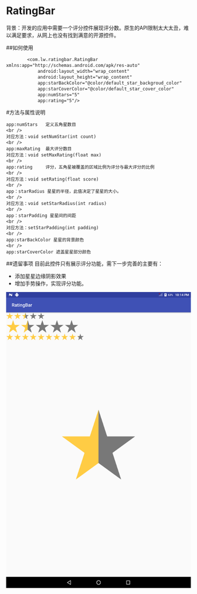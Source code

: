 # RatingBar
背景：开发的应用中需要一个评分控件展现评分数。原生的API限制太大太丑，难以满足要求，从网上也没有找到满意的开源控件。

##如何使用
```
        <com.lw.ratingbar.RatingBar xmlns:app="http://schemas.android.com/apk/res-auto"
            android:layout_width="wrap_content"
            android:layout_height="wrap_content"
            app:starBackColor="@color/default_star_backgroud_color"
            app:starCoverColor="@color/default_star_cover_color"
            app:numStars="5"
            app:rating="5"/>
```
#方法与属性说明
```
app:numStars   定义五角星数目
<br />
对应方法：void setNumStar(int count)
<br />
app:maxRating  最大评分数目
对应方法：void setMaxRating(float max)
<br />
app:rating     评分，五角星被覆盖的区域比例为评分与最大评分的比例
<br />
对应方法：void setRating(float score)
<br />
app：starRadius 星星的半径，此值决定了星星的大小。
<br />
对应方法：void setStarRadius(int radius)
<br />
app：starPadding 星星间的间距
<br />
对应方法：setStarPadding(int padding)
<br />
app:starBackColor 星星的背景颜色
<br />
app:starCoverColor 遮盖星星部分颜色

```

##遗留事项
目前此控件只有展示评分功能，需下一步完善的主要有：
* 添加星星边缘阴影效果
* 增加手势操作，实现评分功能。

<img src="https://github.com/liu149339750/RatingBar/blob/master/shutcut.png"/>

